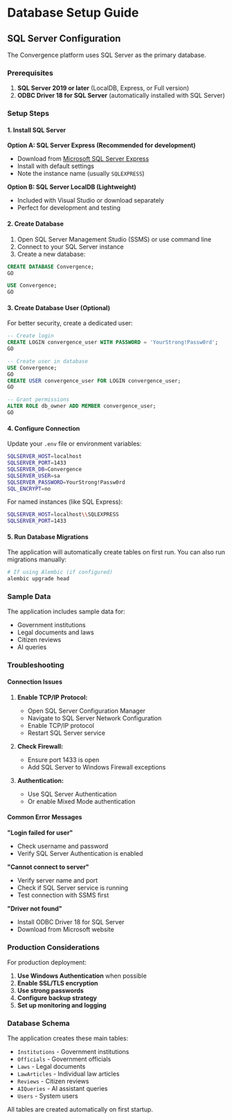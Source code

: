 # Database Setup Guide

## SQL Server Configuration

The Convergence platform uses SQL Server as the primary database.

### Prerequisites

1. **SQL Server 2019 or later** (LocalDB, Express, or Full version)
2. **ODBC Driver 18 for SQL Server** (automatically installed with SQL Server)

### Setup Steps

#### 1. Install SQL Server

**Option A: SQL Server Express (Recommended for development)**
- Download from [Microsoft SQL Server Express](https://www.microsoft.com/en-us/sql-server/sql-server-downloads)
- Install with default settings
- Note the instance name (usually `SQLEXPRESS`)

**Option B: SQL Server LocalDB (Lightweight)**
- Included with Visual Studio or download separately
- Perfect for development and testing

#### 2. Create Database

1. Open SQL Server Management Studio (SSMS) or use command line
2. Connect to your SQL Server instance
3. Create a new database:

```sql
CREATE DATABASE Convergence;
GO

USE Convergence;
GO
```

#### 3. Create Database User (Optional)

For better security, create a dedicated user:

```sql
-- Create login
CREATE LOGIN convergence_user WITH PASSWORD = 'YourStrong!Passw0rd';
GO

-- Create user in database
USE Convergence;
GO
CREATE USER convergence_user FOR LOGIN convergence_user;
GO

-- Grant permissions
ALTER ROLE db_owner ADD MEMBER convergence_user;
GO
```

#### 4. Configure Connection

Update your `.env` file or environment variables:

```bash
SQLSERVER_HOST=localhost
SQLSERVER_PORT=1433
SQLSERVER_DB=Convergence
SQLSERVER_USER=sa
SQLSERVER_PASSWORD=YourStrong!Passw0rd
SQL_ENCRYPT=no
```

For named instances (like SQL Express):
```bash
SQLSERVER_HOST=localhost\\SQLEXPRESS
SQLSERVER_PORT=1433
```

#### 5. Run Database Migrations

The application will automatically create tables on first run. You can also run migrations manually:

```bash
# If using Alembic (if configured)
alembic upgrade head
```

### Sample Data

The application includes sample data for:
- Government institutions
- Legal documents and laws
- Citizen reviews
- AI queries

### Troubleshooting

#### Connection Issues

1. **Enable TCP/IP Protocol:**
   - Open SQL Server Configuration Manager
   - Navigate to SQL Server Network Configuration
   - Enable TCP/IP protocol
   - Restart SQL Server service

2. **Check Firewall:**
   - Ensure port 1433 is open
   - Add SQL Server to Windows Firewall exceptions

3. **Authentication:**
   - Use SQL Server Authentication
   - Or enable Mixed Mode authentication

#### Common Error Messages

**"Login failed for user"**
- Check username and password
- Verify SQL Server Authentication is enabled

**"Cannot connect to server"**
- Verify server name and port
- Check if SQL Server service is running
- Test connection with SSMS first

**"Driver not found"**
- Install ODBC Driver 18 for SQL Server
- Download from Microsoft website

### Production Considerations

For production deployment:

1. **Use Windows Authentication** when possible
2. **Enable SSL/TLS encryption**
3. **Use strong passwords**
4. **Configure backup strategy**
5. **Set up monitoring and logging**

### Database Schema

The application creates these main tables:
- `Institutions` - Government institutions
- `Officials` - Government officials
- `Laws` - Legal documents
- `LawArticles` - Individual law articles
- `Reviews` - Citizen reviews
- `AIQueries` - AI assistant queries
- `Users` - System users

All tables are created automatically on first startup.
